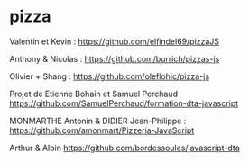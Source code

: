 # pizza

Valentin et Kevin : https://github.com/elfindel69/pizzaJS

Anthony & Nicolas : https://github.com/burrich/pizzas-js

Olivier + Shang : https://github.com/oleflohic/pizza-js

Projet de Etienne Bohain et Samuel Perchaud 
https://github.com/SamuelPerchaud/formation-dta-javascript

MONMARTHE Antonin & DIDIER Jean-Philippe : https://github.com/amonmart/Pizzeria-JavaScript

Arthur & Albin https://github.com/bordessoules/javascript-dta
